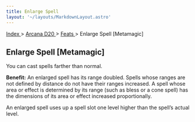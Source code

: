 ```yaml
---
title: Enlarge Spell
layout: '~/layouts/MarkdownLayout.astro'
---
```


[ Index ](/) > [ Arcana D20 ](/arcana.d20.srd) > [ Feats ](/arcana.d20.srd/feats) > Enlarge Spell [Metamagic]

##  Enlarge Spell [Metamagic]

You can cast spells farther than normal.

**Benefit:** An enlarged spell has its range doubled. Spells whose ranges are
not defined by distance do not have their ranges increased. A spell whose area
or effect is determined by its range (such as bless or a cone spell) has the
dimensions of its area or effect increased proportionally.

An enlarged spell uses up a spell slot one level higher than the spell’s
actual level.

